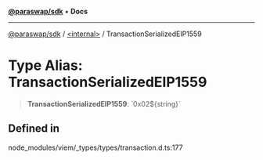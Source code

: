 [**@paraswap/sdk**](../../README.md) • **Docs**

***

[@paraswap/sdk](../../globals.md) / [\<internal\>](../README.md) / TransactionSerializedEIP1559

# Type Alias: TransactionSerializedEIP1559

> **TransactionSerializedEIP1559**: \`0x02$\{string\}\`

## Defined in

node\_modules/viem/\_types/types/transaction.d.ts:177
